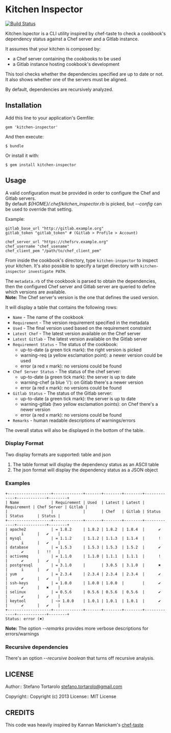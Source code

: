 # Kitchen Inspector
[![Build Status](https://travis-ci.org/astratto/kitchen-inspector.png?branch=master)](https://travis-ci.org/astratto/kitchen-inspector)

Kitchen Ispector is a CLI utility inspired by chef-taste to check a cookbook's dependency status against a Chef server and a Gitlab instance.

It assumes that your kitchen is composed by:

* a Chef server containing the cookbooks to be used
* a Gitlab instance hosting cookbook's development

This tool checks whether the dependencies specified are up to date or not.
It also shows whether one of the servers must be aligned.

By default, dependencies are recursively analyzed.

## Installation

Add this line to your application's Gemfile:

    gem 'kitchen-inspector'

And then execute:

    $ bundle

Or install it with:

    $ gem install kitchen-inspector

## Usage

A valid configuration must be provided in order to configure the Chef and Gitlab servers.  
By default *${HOME}/.chef/kitchen_inspector.rb* is picked, but _--config_ can be used to override that setting.

Example:

    gitlab_base_url "http://gitlab.example.org"
    gitlab_token "gitlab_token" # (Gitlab > Profile > Account)

    chef_server_url "https://chefsrv.example.org"
    chef_username "chef_usename"
    chef_client_pem "/path/to/chef_client_pem"

From inside the cookbook's directory, type `kitchen-inspector` to inspect your kitchen.
It's also possible to specify a target directory with `kitchen-inspector investigate PATH`.

The `metadata.rb` of the cookbook is parsed to obtain the dependencies, then the configured Chef server and Gitlab server are queried to define which versions are available.  
**Note:** The Chef server's version is the one that defines the used version.

It will display a table that contains the following rows:

* `Name` - The name of the cookbook
* `Requirement` - The version requirement specified in the metadata
* `Used` - The final version used based on the requirement constraint
* `Latest Chef` - The latest version available on the Chef server
* `Latest Gitlab` - The latest version available on the Gitlab server
* `Requirement Status` - The status of the cookbook:
    * up-to-date (a green tick mark): the right version is picked
    * warning-req (a yellow esclamation point): a newer version could be used
    * error (a red x mark): no versions could be found
* `Chef Server Status` - The status of the chef server:
    * up-to-date (a green tick mark): the server is up to date
    * warning-chef (a blue 'i'): on Gitlab there's a newer version
    * error (a red x mark): no versions could be found
* `Gitlab Status` - The status of the Gitlab server:
    * up-to-date (a green tick mark): the server is up to date
    * warning-gitlab (two yellow esclamation points): on Chef there's a newer version
    * error (a red x mark): no versions could be found
* `Remarks` - human readable descriptions of warnings/errors

The overall status will also be displayed in the bottom of the table.

### Display Format

Two display formats are supported: table and json

1. The table format will display the dependency status as an ASCII table
2. The json format will display the dependency status as a JSON object

### Examples

    +-------------------+-------------+-------+--------+--------+-------------+-------------+--------+
    | Name              | Requirement | Used  | Latest | Latest | Requirement | Chef Server | Gitlab |
    |                   |             |       | Chef   | Gitlab | Status      | Status      | Status |
    +-------------------+-------------+-------+--------+--------+-------------+-------------+--------+
    | apache2           | = 1.8.2     | 1.8.2 | 1.8.2  | 1.8.4  |      ✔      |      i      |   ✔    |
    | mysql             | = 1.1.2     | 1.1.2 | 1.1.3  | 1.1.4  |      !      |      i      |   ✔    |
    | database          | = 1.5.3     | 1.5.3 | 1.5.3  | 1.5.2  |      ✔      |      ✔      |   !!   |
    | activemq          | = 1.1.0     | 1.1.0 | 1.1.1  | 1.1.1  |      !      |      ✔      |   ✔    |
    | postgresql        | = 3.1.0     |       | 3.0.5  | 3.1.0  |      ✖      |      i      |   ✔    |
    | yum               | = 2.3.4     | 2.3.4 | 2.3.4  | 2.3.4  |      ✔      |      ✔      |   ✔    |
    | ssh-keys          | = 1.0.0     | 1.0.0 | 1.0.0  |        |      ✔      |      ✔      |   ✖    |
    | selinux           | = 0.5.6     | 0.5.6 | 0.5.6  | 0.5.6  |      ✔      |      ✔      |   ✔    |
    | keytool           | ~> 1.0.0    | 1.0.1 | 1.0.1  | 1.0.1  |      ✔      |      ✔      |   ✔    |
    +-------------------+-------------+-------+--------+--------+-------------+-------------+--------+
    Status: error (✖)

**Note:** The option *--remarks* provides more verbose descriptions for errors/warnings

### Recursive dependencies

There's an option _--recursive boolean_ that turns off recursive analysis.


## LICENSE

Author:: Stefano Tortarolo <stefano.tortarolo@gmail.com>

Copyright:: Copyright (c) 2013
License:: MIT License

## CREDITS
This code was heavily inspired by Kannan Manickam's [chef-taste](https://github.com/arangamani/chef-taste)
